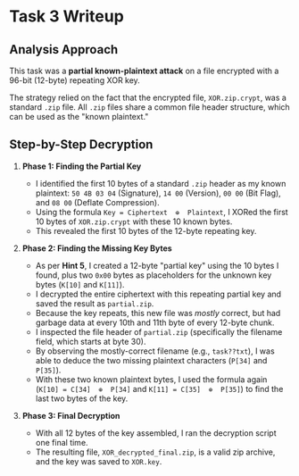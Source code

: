 # Task 3 Writeup

## Analysis Approach

This task was a **partial known-plaintext attack** on a file encrypted with a 96-bit (12-byte) repeating XOR key.

The strategy relied on the fact that the encrypted file, `XOR.zip.crypt`, was a standard `.zip` file. All `.zip` files share a common file header structure, which can be used as the "known plaintext."

## Step-by-Step Decryption

1.  **Phase 1: Finding the Partial Key**
    * I identified the first 10 bytes of a standard `.zip` header as my known plaintext: `50 4B 03 04` (Signature), `14 00` (Version), `00 00` (Bit Flag), and `08 00` (Deflate Compression).
    * Using the formula `Key = Ciphertext  ⊕  Plaintext`, I XORed the first 10 bytes of `XOR.zip.crypt` with these 10 known bytes.
    * This revealed the first 10 bytes of the 12-byte repeating key.

2.  **Phase 2: Finding the Missing Key Bytes**
    * As per **Hint 5**, I created a 12-byte "partial key" using the 10 bytes I found, plus two `0x00` bytes as placeholders for the unknown key bytes (`K[10]` and `K[11]`).
    * I decrypted the entire ciphertext with this repeating partial key and saved the result as `partial.zip`.
    * Because the key repeats, this new file was *mostly* correct, but had garbage data at every 10th and 11th byte of every 12-byte chunk.
    * I inspected the file header of `partial.zip` (specifically the filename field, which starts at byte 30).
    * By observing the mostly-correct filename (e.g., `task??txt`), I was able to deduce the two missing plaintext characters (`P[34]` and `P[35]`).
    * With these two known plaintext bytes, I used the formula again (`K[10] = C[34]  ⊕  P[34]` and `K[11] = C[35]  ⊕  P[35]`) to find the last two bytes of the key.

3.  **Phase 3: Final Decryption**
    * With all 12 bytes of the key assembled, I ran the decryption script one final time.
    * The resulting file, `XOR_decrypted_final.zip`, is a valid zip archive, and the key was saved to `XOR.key`.